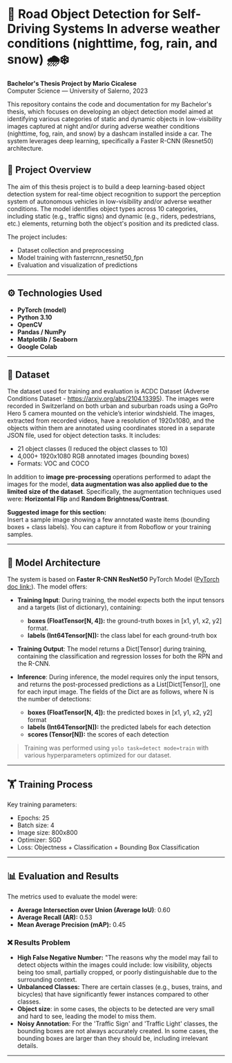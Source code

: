 # 🚗 Road Object Detection for Self-Driving Systems In adverse weather conditions (nighttime, fog, rain, and snow) 🌧️❄️

**Bachelor's Thesis Project by Mario Cicalese**  
Computer Science — University of Salerno, 2023

This repository contains the code and documentation for my Bachelor's thesis, which focuses on developing an object detection model aimed at identifying various categories of static and dynamic objects in low-visibility images captured at night and/or during adverse weather conditions (nighttime, fog, rain, and snow) by a dashcam installed inside a car. The system leverages deep learning, specifically a Faster R-CNN (Resnet50) architecture.

## 📖 Project Overview

The aim of this thesis project is to build a deep learning-based object detection system for real-time object recognition to support the perception system of autonomous vehicles in low-visibility and/or adverse weather conditions. The model identifies object types across 10 categories, including static (e.g., traffic signs) and dynamic (e.g., riders, pedestrians, etc.) elements, returning both the object's position and its predicted class.

The project includes:
- Dataset collection and preprocessing
- Model training with fasterrcnn_resnet50_fpn
- Evaluation and visualization of predictions
---

## ⚙️ Technologies Used

- **PyTorch (model)**
- **Python 3.10**
- **OpenCV**
- **Pandas / NumPy**
- **Matplotlib / Seaborn**
- **Google Colab**
---

## 📁 Dataset

The dataset used for training and evaluation is ACDC Dataset (Adverse Conditions Dataset - https://arxiv.org/abs/2104.13395). The images were recorded in Switzerland on both urban and suburban roads using a GoPro Hero 5 camera mounted on the vehicle’s interior windshield. The images, extracted from recorded videos, have a resolution of 1920x1080, and the objects within them are annotated using coordinates stored in a separate JSON file, used for object detection tasks. It includes:
- 21 object classes (I reduced the object classes to 10)
- 4,000+ 1920x1080 RGB annotated images (bounding boxes)
- Formats: VOC and COCO
  
In addition to **image pre-processing** operations performed to adapt the images for the model, **data augmentation was also applied due to the limited size of the dataset**. Specifically, the augmentation techniques used were: **Horizontal Flip** and **Random Brightness/Contrast**.

**Suggested image for this section:**  
Insert a sample image showing a few annotated waste items (bounding boxes + class labels). You can capture it from Roboflow or your training samples.

---

## 🧠 Model Architecture

The system is based on **Faster R-CNN ResNet50** PyTorch Model ([PyTorch doc link:](https://docs.pytorch.org/vision/main/models/generated/torchvision.models.detection.fasterrcnn_resnet50_fpn.html)). The model offers:
- **Training Input**: During training, the model expects both the input tensors and a targets (list of dictionary), containing:
  - **boxes (FloatTensor[N, 4]):** the ground-truth boxes in [x1, y1, x2, y2] format.
  - **labels (Int64Tensor[N]):** the class label for each ground-truth box
- **Training Output**: The model returns a Dict[Tensor] during training, containing the classification and regression losses for both the RPN and the R-CNN.
- **Inference**: During inference, the model requires only the input tensors, and returns the post-processed predictions as a List[Dict[Tensor]], one for each input image. The fields of the Dict are as follows, where N is the number of detections:
  
   - **boxes (FloatTensor[N, 4]):** the predicted boxes in [x1, y1, x2, y2] format
   - **labels (Int64Tensor[N]):** the predicted labels for each detection
   - **scores (Tensor[N]):** the scores of each detection

> Training was performed using `yolo task=detect mode=train` with various hyperparameters optimized for our dataset.
> 
---

## 🏋️ Training Process

Key training parameters:
- Epochs: 25
- Batch size: 4
- Image size: 800x800
- Optimizer: SGD
- Loss: Objectness + Classification + Bounding Box Classification
---

## 📊 Evaluation and Results
The metrics used to evaluate the model were:
- **Average Intersection over Union (Average IoU)**: 0.60
- **Average Recall (AR):** 0.53
- **Mean Average Precision (mAP):** 0.45

### ❌ Results Problem
- **High False Negative Number:** "The reasons why the model may fail to detect objects within the images could include: low visibility, objects being too small, partially cropped, or poorly distinguishable due to the surrounding context.
- **Unbalanced Classes:** There are certain classes (e.g., buses, trains, and bicycles) that have significantly fewer instances compared to other classes.
- **Object size**: in some cases, the objects to be detected are very small and hard to see, leading the model to miss them.
- **Noisy Annotation**: For the 'Traffic Sign' and 'Traffic Light' classes, the bounding boxes are not always accurately created. In some cases, the bounding boxes are larger than they should be, including irrelevant details.
---
